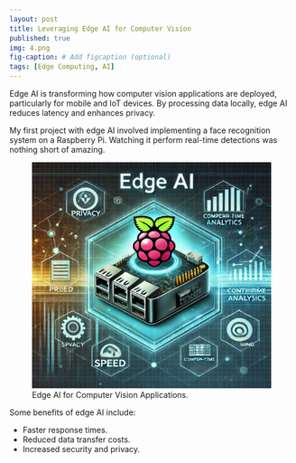 ```yaml
---
layout: post
title: Leveraging Edge AI for Computer Vision
published: true
img: 4.png
fig-caption: # Add figcaption (optional)
tags: [Edge Computing, AI]
---
```


Edge AI is transforming how computer vision applications are deployed, particularly for mobile and IoT devices. By processing data locally, edge AI reduces latency and enhances privacy.

My first project with edge AI involved implementing a face recognition system on a Raspberry Pi. Watching it perform real-time detections was nothing short of amazing.

<p align="center">
  <figure>
  <img width="800" height="400" alt='Edge AI in Action' src='/images/edge/4.png'/>
   <figcaption>Edge AI for Computer Vision Applications.</figcaption>
  </figure>
</p>

Some benefits of edge AI include:

- Faster response times.
- Reduced data transfer costs.
- Increased security and privacy.
